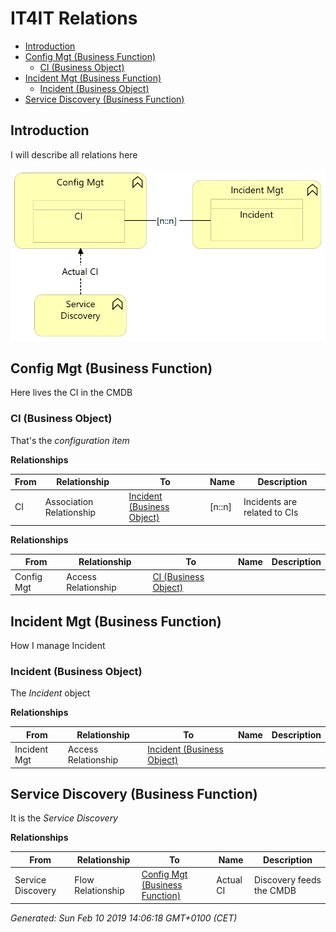 # IT4IT Relations

* [Introduction](#introduction)
* [Config Mgt (Business Function)](#config-mgt-business-function)
  * [CI (Business Object)](#ci-business-object)
* [Incident Mgt (Business Function)](#incident-mgt-business-function)
  * [Incident (Business Object)](#incident-business-object)
* [Service Discovery (Business Function)](#service-discovery-business-function)

## Introduction

I will describe all relations here


![IT4IT Relations](IT4IT%20%20Reference%20Architecture-IT4IT%20Relations.png)

## Config Mgt (Business Function)

Here lives the CI in the CMDB

### CI (Business Object)

That's the *configuration item*

**Relationships**

|From|Relationship|To|Name|Description|
|---|---|---|---|---|
|CI|Association Relationship|[Incident (Business Object)](#incident-business-object)|[n::n]|Incidents are related to CIs|


**Relationships**

|From|Relationship|To|Name|Description|
|---|---|---|---|---|
|Config Mgt|Access Relationship|[CI (Business Object)](#ci-business-object)|||


## Incident Mgt (Business Function)

How I manage Incident

### Incident (Business Object)

The *Incident* object

**Relationships**

|From|Relationship|To|Name|Description|
|---|---|---|---|---|
|Incident Mgt|Access Relationship|[Incident (Business Object)](#incident-business-object)|||


## Service Discovery (Business Function)

It is the *Service Discovery*

**Relationships**

|From|Relationship|To|Name|Description|
|---|---|---|---|---|
|Service Discovery|Flow Relationship|[Config Mgt (Business Function)](#config-mgt-business-function)|Actual CI|Discovery feeds the CMDB|



*Generated: Sun Feb 10 2019 14:06:18 GMT+0100 (CET)*
